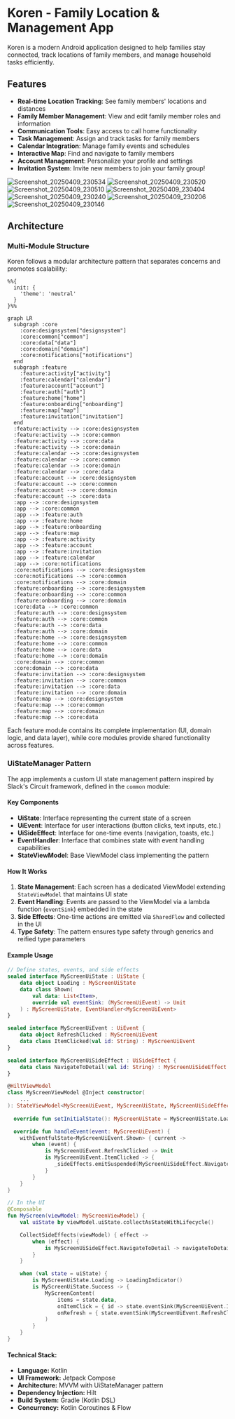 # Koren - Family Location & Management App

Koren is a modern Android application designed to help families stay connected, track locations of family members, and manage household tasks efficiently.

## Features

- **Real-time Location Tracking**: See family members' locations and distances
- **Family Member Management**: View and edit family member roles and information
- **Communication Tools**: Easy access to call home functionality
- **Task Management**: Assign and track tasks for family members
- **Calendar Integration**: Manage family events and schedules
- **Interactive Map**: Find and navigate to family members
- **Account Management**: Personalize your profile and settings
- **Invitation System**: Invite new members to join your family group!

![Screenshot_20250409_230534](https://github.com/user-attachments/assets/7bd9c909-cfb2-48d9-9a7d-e15bb26728c4)
![Screenshot_20250409_230520](https://github.com/user-attachments/assets/da6e3de8-af2d-4495-b8d9-31a8f1434a25)
![Screenshot_20250409_230510](https://github.com/user-attachments/assets/227714fe-c417-454e-9405-1d57b8fccefd)
![Screenshot_20250409_230404](https://github.com/user-attachments/assets/634ccd92-d69c-4ad6-ad0a-88ed4085aa59)
![Screenshot_20250409_230240](https://github.com/user-attachments/assets/6f1c85b4-34b1-410d-8af3-3d6d3cb119ba)
![Screenshot_20250409_230206](https://github.com/user-attachments/assets/6946eace-4601-43db-91ce-1d3f837e4038)
![Screenshot_20250409_230146](https://github.com/user-attachments/assets/be81b1b2-7be9-45bd-ac9a-08bac0c00d2f)

## Architecture

### Multi-Module Structure

Koren follows a modular architecture pattern that separates concerns and promotes scalability:

```mermaid
%%{
  init: {
    'theme': 'neutral'
  }
}%%

graph LR
  subgraph :core
    :core:designsystem["designsystem"]
    :core:common["common"]
    :core:data["data"]
    :core:domain["domain"]
    :core:notifications["notifications"]
  end
  subgraph :feature
    :feature:activity["activity"]
    :feature:calendar["calendar"]
    :feature:account["account"]
    :feature:auth["auth"]
    :feature:home["home"]
    :feature:onboarding["onboarding"]
    :feature:map["map"]
    :feature:invitation["invitation"]
  end
  :feature:activity --> :core:designsystem
  :feature:activity --> :core:common
  :feature:activity --> :core:data
  :feature:activity --> :core:domain
  :feature:calendar --> :core:designsystem
  :feature:calendar --> :core:common
  :feature:calendar --> :core:domain
  :feature:calendar --> :core:data
  :feature:account --> :core:designsystem
  :feature:account --> :core:common
  :feature:account --> :core:domain
  :feature:account --> :core:data
  :app --> :core:designsystem
  :app --> :core:common
  :app --> :feature:auth
  :app --> :feature:home
  :app --> :feature:onboarding
  :app --> :feature:map
  :app --> :feature:activity
  :app --> :feature:account
  :app --> :feature:invitation
  :app --> :feature:calendar
  :app --> :core:notifications
  :core:notifications --> :core:designsystem
  :core:notifications --> :core:common
  :core:notifications --> :core:domain
  :feature:onboarding --> :core:designsystem
  :feature:onboarding --> :core:common
  :feature:onboarding --> :core:domain
  :core:data --> :core:common
  :feature:auth --> :core:designsystem
  :feature:auth --> :core:common
  :feature:auth --> :core:data
  :feature:auth --> :core:domain
  :feature:home --> :core:designsystem
  :feature:home --> :core:common
  :feature:home --> :core:data
  :feature:home --> :core:domain
  :core:domain --> :core:common
  :core:domain --> :core:data
  :feature:invitation --> :core:designsystem
  :feature:invitation --> :core:common
  :feature:invitation --> :core:data
  :feature:invitation --> :core:domain
  :feature:map --> :core:designsystem
  :feature:map --> :core:common
  :feature:map --> :core:domain
  :feature:map --> :core:data
```

Each feature module contains its complete implementation (UI, domain logic, and data layer), while core modules provide shared functionality across features.

### UiStateManager Pattern

The app implements a custom UI state management pattern inspired by Slack's Circuit framework, defined in the `common` module:

#### Key Components

- **UiState**: Interface representing the current state of a screen
- **UiEvent**: Interface for user interactions (button clicks, text inputs, etc.)
- **UiSideEffect**: Interface for one-time events (navigation, toasts, etc.)
- **EventHandler**: Interface that combines state with event handling capabilities
- **StateViewModel**: Base ViewModel class implementing the pattern

#### How It Works

1. **State Management**: Each screen has a dedicated ViewModel extending `StateViewModel` that maintains UI state
2. **Event Handling**: Events are passed to the ViewModel via a lambda function (`eventSink`) embedded in the state
3. **Side Effects**: One-time actions are emitted via `SharedFlow` and collected in the UI
4. **Type Safety**: The pattern ensures type safety through generics and reified type parameters

#### Example Usage

```kotlin
// Define states, events, and side effects
sealed interface MyScreenUiState : UiState {
    data object Loading : MyScreenUiState
    data class Shown(
        val data: List<Item>,
        override val eventSink: (MyScreenUiEvent) -> Unit
    ) : MyScreenUiState, EventHandler<MyScreenUiEvent>
}

sealed interface MyScreenUiEvent : UiEvent {
    data object RefreshClicked : MyScreenUiEvent
    data class ItemClicked(val id: String) : MyScreenUiEvent
}

sealed interface MyScreenUiSideEffect : UiSideEffect {
    data class NavigateToDetail(val id: String) : MyScreenUiSideEffect
}

@HiltViewModel
class MyScreenViewModel @Inject constructor(
    ...
): StateViewModel<MyScreenUiEvent, MyScreenUiState, MyScreenUiSideEffect>() {
    
  override fun setInitialState(): MyScreenUiState = MyScreenUiState.Loading

  override fun handleEvent(event: MyScreenUiEvent) {
    withEventfulState<MyScreenUiEvent.Shown> { current ->
        when (event) {
            is MyScreenUiEvent.RefreshClicked -> Unit
            is MyScreenUiEvent.ItemClicked -> {
               _sideEffects.emitSuspended(MyScreenUiSideEffect.NavigateToDetail(event.id))
            }
        }
    }
}

// In the UI
@Composable
fun MyScreen(viewModel: MyScreenViewModel) {
    val uiState by viewModel.uiState.collectAsStateWithLifecycle()

    CollectSideEffects(viewModel) { effect ->
        when (effect) {
            is MyScreenUiSideEffect.NavigateToDetail -> navigateToDetail(effect.id)
        }
    }

    when (val state = uiState) {
        is MyScreenUiState.Loading -> LoadingIndicator()
        is MyScreenUiState.Success -> {
            MyScreenContent(
                items = state.data,
                onItemClick = { id -> state.eventSink(MyScreenUiEvent.ItemClicked(id)) },
                onRefresh = { state.eventSink(MyScreenUiEvent.RefreshClicked) }
            )
        }
    }
}
```

####  Technical Stack:
- **Language:** Kotlin
- **UI Framework:** Jetpack Compose
- **Architecture:** MVVM with UiStateManager pattern
- **Dependency Injection:** Hilt
- **Build System:** Gradle (Kotlin DSL)
- **Concurrency:** Kotlin Coroutines & Flow
